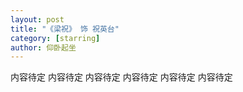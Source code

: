 ```yaml
---
layout: post
title: "《梁祝》 饰 祝英台"
category: [starring]
author: 仰卧起坐
---
```


内容待定
内容待定
内容待定
内容待定
内容待定
内容待定